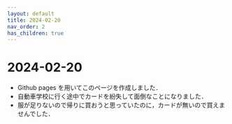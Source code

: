```yaml
---
layout: default
title: 2024-02-20
nav_order: 2
has_children: true
---
```

# 2024-02-20
- Github pages を用いてこのページを作成しました．
- 自動車学校に行く途中でカードを紛失して面倒なことになりました．
- 服が足りないので帰りに買おうと思っていたのに，カードが無いので買えませんでした．